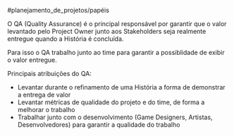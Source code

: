 #planejamento_de_projetos/papéis

O QA (Quality Assurance) é o principal responsável por garantir que o valor levantado pelo Project Owner junto aos Stakeholders seja realmente entregue quando a História é concluída.

Para isso o QA trabalho junto ao time para garantir a possiblidade de exibir o valor entregue.

Principais atribuições do QA:

- Levantar durante o refinamento de uma História a forma de demonstrar a entrega de valor
- Levantar métricas de qualidade do projeto e do time, de forma a melhorar o trabalho
- Trabalhar junto com o desenvolvimento (Game Designers, Artistas, Desenvolvedores) para garantir a qualidade do trabalho